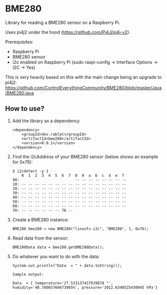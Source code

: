# BME280

Library for reading a BME280 sensor on a Raspberry Pi.

Uses pi4j2 under the hood (https://github.com/Pi4J/pi4j-v2).

Prerequisites:

- Raspberry Pi
- BME280 sensor
- i2c enabled on Raspberry Pi (sudo raspi-config -> Interface Options -> I2C -> Yes)

This is very heavily based on this with the main change being an upgrade to pi4j2: https://github.com/ControlEverythingCommunity/BME280/blob/master/Java/BME280.java

## How to use?

1.  Add the library as a dependency

        <dependency>
            <groupId>dev.rablet</groupId>
            <artifactId>bme280</artifactId>
            <version>0.0.1</version>
        </dependency>

2.  Find the i2cAddress of your BME280 sensor (below shows an example for 0x76):

        $ i2cdetect -y 1
            0  1  2  3  4  5  6  7  8  9  a  b  c  d  e  f
        00:                         -- -- -- -- -- -- -- --
        10: -- -- -- -- -- -- -- -- -- -- -- -- -- -- -- --
        20: -- -- -- -- -- -- -- -- -- -- -- -- -- -- -- --
        30: -- -- -- -- -- -- -- -- -- -- -- -- -- -- -- --
        40: -- -- -- -- -- -- -- -- -- -- -- -- -- -- -- --
        50: -- -- -- -- -- -- -- -- -- -- -- -- -- -- -- --
        60: -- -- -- -- -- -- -- -- -- -- -- -- -- -- -- --
        70: -- -- -- -- -- -- 76 --

3.  Create a BME280 instance:

        BME280 bme280 = new BME280("linuxfs-i2c", "BME280", 1, 0x76);

4.  Read data from the sensor:

        BME280Data data = bme280.getBME280Data();

5.  Do whatever you want to do with the data:

        System.out.println("Data  = " + data.toString());

        Sample output:

        Data  = { temperature='27.533137437939878 °', humidity='48.78065766673965%', pressure='1012.6340525430045 hPa'}

